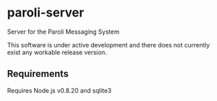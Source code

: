 paroli-server
=============

Server for the Paroli Messaging System

This software is under active development and
there does not currently exist any workable release version.

Requirements
------------

Requires Node.js v0.8.20 and sqlite3

